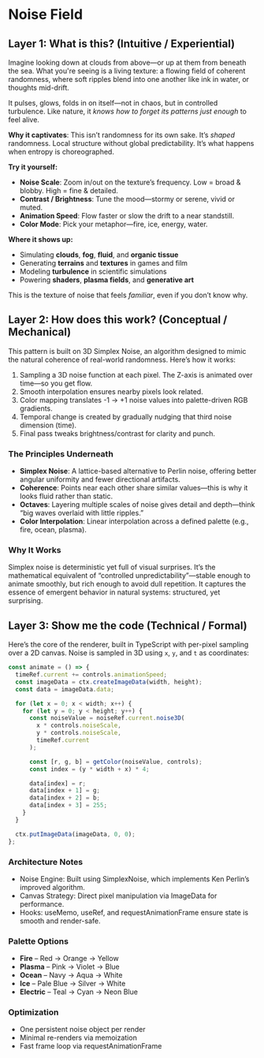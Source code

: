 # Noise Field

## Layer 1: What is this? (Intuitive / Experiential)

Imagine looking down at clouds from above—or up at them from beneath the sea. What you're seeing is a living texture: a flowing field of coherent randomness, where soft ripples blend into one another like ink in water, or thoughts mid-drift.

It pulses, glows, folds in on itself—not in chaos, but in controlled turbulence. Like nature, it *knows how to forget its patterns just enough* to feel alive.

**Why it captivates**: This isn’t randomness for its own sake. It’s *shaped* randomness. Local structure without global predictability. It’s what happens when entropy is choreographed.

**Try it yourself:**

- **Noise Scale**: Zoom in/out on the texture’s frequency. Low = broad & blobby. High = fine & detailed.
- **Contrast / Brightness**: Tune the mood—stormy or serene, vivid or muted.
- **Animation Speed**: Flow faster or slow the drift to a near standstill.
- **Color Mode**: Pick your metaphor—fire, ice, energy, water.

**Where it shows up:**

- Simulating **clouds**, **fog**, **fluid**, and **organic tissue**
- Generating **terrains** and **textures** in games and film
- Modeling **turbulence** in scientific simulations
- Powering **shaders**, **plasma fields**, and **generative art**

This is the texture of noise that feels *familiar*, even if you don’t know why.

## Layer 2: How does this work? (Conceptual / Mechanical)

This pattern is built on 3D Simplex Noise, an algorithm designed to mimic the natural coherence of real-world randomness. Here’s how it works:

1. Sampling a 3D noise function at each pixel. The Z-axis is animated over time—so you get flow.
2. Smooth interpolation ensures nearby pixels look related.
3. Color mapping translates -1 → +1 noise values into palette-driven RGB gradients.
4. Temporal change is created by gradually nudging that third noise dimension (time).
5. Final pass tweaks brightness/contrast for clarity and punch.

### The Principles Underneath

- **Simplex Noise**: A lattice-based alternative to Perlin noise, offering better angular uniformity and fewer directional artifacts.
- **Coherence**: Points near each other share similar values—this is why it looks fluid rather than static.
- **Octaves**: Layering multiple scales of noise gives detail and depth—think “big waves overlaid with little ripples.”
- **Color Interpolation**: Linear interpolation across a defined palette (e.g., fire, ocean, plasma).

### Why It Works

Simplex noise is deterministic yet full of visual surprises. It’s the mathematical equivalent of “controlled unpredictability”—stable enough to animate smoothly, but rich enough to avoid dull repetition. It captures the essence of emergent behavior in natural systems: structured, yet surprising.

## Layer 3: Show me the code (Technical / Formal)

Here’s the core of the renderer, built in TypeScript with per-pixel sampling over a 2D canvas. Noise is sampled in 3D using `x`, `y`, and `t` as coordinates:

```ts
const animate = () => {
  timeRef.current += controls.animationSpeed;
  const imageData = ctx.createImageData(width, height);
  const data = imageData.data;

  for (let x = 0; x < width; x++) {
    for (let y = 0; y < height; y++) {
      const noiseValue = noiseRef.current.noise3D(
        x * controls.noiseScale,
        y * controls.noiseScale,
        timeRef.current
      );

      const [r, g, b] = getColor(noiseValue, controls);
      const index = (y * width + x) * 4;

      data[index] = r;
      data[index + 1] = g;
      data[index + 2] = b;
      data[index + 3] = 255;
    }
  }

  ctx.putImageData(imageData, 0, 0);
};
```

### Architecture Notes

- Noise Engine: Built using SimplexNoise, which implements Ken Perlin’s improved algorithm.
- Canvas Strategy: Direct pixel manipulation via ImageData for performance.
- Hooks: useMemo, useRef, and requestAnimationFrame ensure state is smooth and render-safe.

### Palette Options

- **Fire** – Red → Orange → Yellow  
- **Plasma** – Pink → Violet → Blue  
- **Ocean** – Navy → Aqua → White  
- **Ice** – Pale Blue → Silver → White  
- **Electric** – Teal → Cyan → Neon Blue

### Optimization

- One persistent noise object per render
- Minimal re-renders via memoization
- Fast frame loop via requestAnimationFrame

